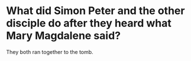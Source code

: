 # What did Simon Peter and the other disciple do after they heard what Mary Magdalene said?

They both ran together to the tomb.
